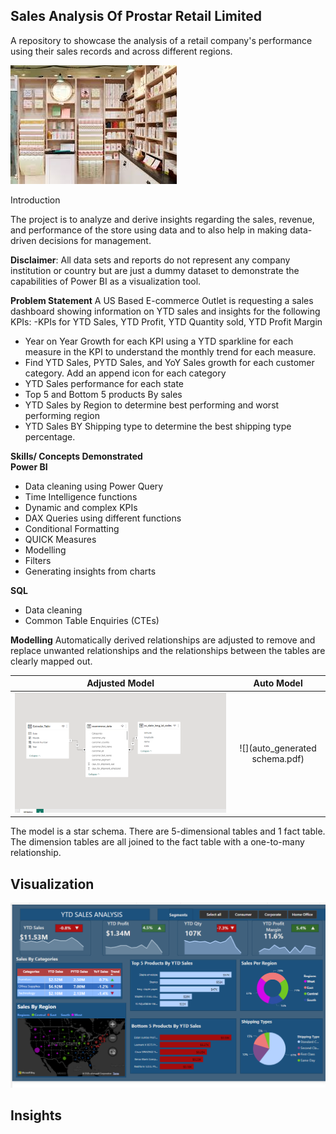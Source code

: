 ## Sales Analysis Of Prostar Retail Limited
A repository to showcase the analysis of a retail company's performance using their sales records and across different regions. 

![](intro_image.jpg)

Introduction 

The project is to analyze and derive insights regarding the sales, revenue, and performance of the store using data and to also help in making data-driven decisions for management.

**Disclaimer**: All data sets and reports do not represent any company institution or country but are just a dummy dataset to demonstrate the capabilities of Power BI as a visualization tool.

**Problem Statement**
A US Based E-commerce Outlet is requesting a sales dashboard showing information on YTD sales and insights for the following KPIs:
-KPIs for YTD Sales, YTD Profit, YTD Quantity sold, YTD Profit Margin
- Year on Year Growth for each KPI using a YTD sparkline for each measure in the KPI to understand the monthly trend for each measure.
- Find YTD Sales, PYTD Sales, and YoY Sales growth for each customer category. Add an append icon for each category
- YTD Sales performance for each state
- Top 5 and Bottom 5 products By sales
- YTD Sales by Region to determine best performing and worst performing region
- YTD Sales BY Shipping type to determine the best shipping type percentage.



**Skills/ Concepts Demonstrated**  
**Power BI**
- Data cleaning using Power Query
- Time Intelligence functions
- Dynamic and complex KPIs
- DAX Queries using different functions 
- Conditional Formatting
- QUICK Measures
- Modelling
- Filters
- Generating insights from charts

**SQL**
 - Data cleaning
 - Common Table Enquiries (CTEs)
  
**Modelling**
Automatically derived relationships are adjusted to remove and replace unwanted relationships and the relationships between the tables are clearly mapped out.


**Adjusted Model**               | **Auto Model**
:-------------------------------:|:----------------------------------:
![](adjusted_model.png)          |![](auto_generated schema.pdf)

The model is a star schema. There are 5-dimensional tables and 1 fact table. The dimension tables are all joined to the fact table with a one-to-many relationship.

## Visualization
![](Ecommerce_Dashboard.png)

## Insights 





